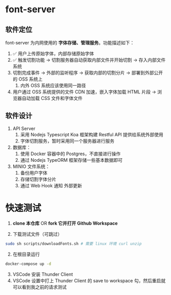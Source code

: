 # font-server

## 软件定位

font-server 为内网使用的 **字体存储、管理服务**。功能描述如下：

1. ✅ 用户上传原始字体，内部存储原始字体
2. ✅ 触发切割功能 -> 切割服务器自动获取内部文件并开始切割 -> 存入内部文件系统
3. 切割完成事件 -> 外部的监听程序 -> 获取内部的切割分片 -> 部署到外部公开的 OSS 系统上
    1. 内外 OSS 系统应该使用同一路径
4. 用户通过 OSS 系统提供的文件 CDN 加速，嵌入字体加载 HTML 片段 -> 浏览器自动加载 CSS 文件和字体文件

## 软件设计

1. API Server
    1. 采用 Nodejs Typescript Koa 框架构建 Restful API 提供给系统外部使用
    2. 字体切割服务，暂时采用同一个服务器进行服务
2. 数据库：
    1. 使用 Docker 容器中的 Postgres，不直接进行操作
    2. 通过 Nodejs TypeORM 框架存储一些基本数据即可
3. MINIO 文件系统：
    1. 备份用户字体
    2. 存储切割字体分片
    3. 通过 Web Hook 通知 外部更新

# 快速测试

1. **clone 本仓库** OR **fork 它并打开 Github Workspace**

2. 下载测试文件（可跳过）

```bash
sudo sh scripts/downloadFonts.sh # 需要 linux 环境 curl unzip
```

2. 在根目录运行

```sh
docker-compose up -d
```

3. VSCode 安装 Thunder Client
4. VSCode 设置中打上 Thunder Client 的 save to workspace 勾，然后重启就可以看到我之前的请求测试
